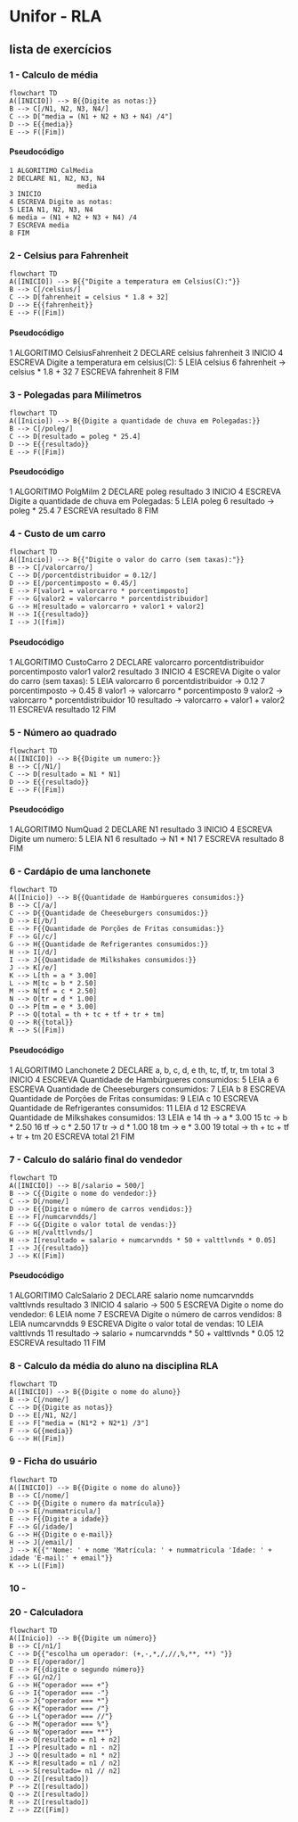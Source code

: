# Unifor - RLA
## lista de exercícios
### 1 - Calculo de média
```mermaid
flowchart TD
A([INICIO]) --> B{{Digite as notas:}}
B --> C[/N1, N2, N3, N4/]
C --> D["media = (N1 + N2 + N3 + N4) /4"]
D --> E{{media}}
E --> F([Fim])
```  
#### Pseudocódigo
```
1 ALGORITIMO CalMedia
2 DECLARE N1, N2, N3, N4
				 media
3 INICIO
4 ESCREVA Digite as notas:
5 LEIA N1, N2, N3, N4
6 media → (N1 + N2 + N3 + N4) /4
7 ESCREVA media
8 FIM
```
### 2 - Celsius para Fahrenheit
```mermaid
flowchart TD
A([INICIO]) --> B{{"Digite a temperatura em Celsius(C):"}}
B --> C[/celsius/]
C --> D[fahrenheit = celsius * 1.8 + 32]
D --> E{{fahrenheit}}
E --> F([Fim])
```
#### Pseudocódigo
1	ALGORITIMO CelsiusFahrenheit
2	DECLARE celsius
					  fahrenheit
3  INICIO
4  ESCREVA Digite a temperatura em celsius(C):
5 	LEIA celsius
6 	fahrenheit → celsius * 1.8 + 32
7 	ESCREVA fahrenheit
8 	FIM

### 3 - Polegadas para Milímetros
```mermaid
flowchart TD 
A([Inicio]) --> B{{Digite a quantidade de chuva em Polegadas:}}
B --> C[/poleg/]
C --> D[resultado = poleg * 25.4]
D --> E{{resultado}}
E --> F([Fim])
```
#### Pseudocódigo
1	 ALGORITIMO PolgMilm
2 	DECLARE poleg
					  resultado
3	 INICIO
4	 ESCREVA Digite a quantidade de chuva em Polegadas:
5 	LEIA poleg
6 	resultado → poleg * 25.4
7 	ESCREVA resultado
8	 FIM

### 4 - Custo de um carro
```mermaid
flowchart TD
A([Inicio]) --> B{{"Digite o valor do carro (sem taxas):"}}
B --> C[/valorcarro/]
C --> D[/porcentdistribuidor = 0.12/]
D --> E[/porcentimposto = 0.45/]
E --> F[valor1 = valorcarro * porcentimposto] 
F --> G[valor2 = valorcarro * porcentdistribuidor]
G --> H[resultado = valorcarro + valor1 + valor2]
H --> I{{resultado}}
I --> J([fim])
```
#### Pseudocódigo
1 ALGORITIMO CustoCarro
2 DECLARE valorcarro
					  porcentdistribuidor
					  porcentimposto
					  valor1
					  valor2
					  resultado
3 	     INICIO
4 	     ESCREVA Digite o valor do carro (sem taxas):
5	     LEIA valorcarro
6       porcentdistribuidor → 0.12
7	     porcentimposto → 0.45
8 		 valor1 → valorcarro * porcentimposto
9 		  valor2 → valorcarro * porcentdistribuidor
10	 resultado → valorcarro + valor1 + valor2
11    ESCREVA resultado
12    FIM

### 5 - Número ao quadrado
```mermaid 
flowchart TD
A([INICIO]) --> B{{Digite um numero:}}
B --> C[/N1/]
C --> D[resultado = N1 * N1]
D --> E{{resultado}}
E --> F([Fim])
```
#### Pseudocódigo
1	 ALGORITIMO NumQuad
2 	DECLARE N1
					  resultado
3	 INICIO
4	 ESCREVA Digite um numero:
5 	LEIA N1
6 	resultado → N1 * N1
7 	ESCREVA resultado
8	 FIM

### 6 - Cardápio de uma lanchonete
```mermaid
flowchart TD
A([Inicio]) --> B{{Quantidade de Hambúrgueres consumidos:}}
B --> C[/a/]
C --> D{{Quantidade de Cheeseburgers consumidos:}}
D --> E[/b/]
E --> F{{Quantidade de Porções de Fritas consumidas:}}
F --> G[/c/]
G --> H{{Quantidade de Refrigerantes consumidos:}}
H --> I[/d/]
I --> J{{Quantidade de Milkshakes consumidos:}}
J --> K[/e/]
K --> L[th = a * 3.00]
L --> M[tc = b * 2.50]
M --> N[tf = c * 2.50]
N --> O[tr = d * 1.00]
O --> P[tm = e * 3.00]
P --> Q[total = th + tc + tf + tr + tm]
Q --> R{{total}}
R --> S([Fim])
```
#### Pseudocódigo
1	 ALGORITIMO Lanchonete
2 	DECLARE a, b, c, d, e
					  th, tc, tf, tr, tm
					  total
3	 INICIO
4	 ESCREVA Quantidade de Hambúrgueres consumidos:
5	 LEIA a
6   ESCREVA Quantidade de Cheeseburgers consumidos:
7   LEIA b
8   ESCREVA Quantidade de Porções de Fritas consumidas:
9   LEIA c
10 ESCREVA Quantidade de Refrigerantes consumidos:
11 LEIA d
12 ESCREVA Quantidade de Milkshakes consumidos:
13 LEIA e
14 th → a * 3.00
15 tc → b * 2.50
16 tf → c * 2.50
17 tr → d * 1.00
18 tm → e * 3.00
19 total → th + tc + tf + tr + tm
20 ESCREVA total
21 FIM

### 7 - Calculo do salário final do vendedor
```mermaid 
flowchart TD
A([INICIO]) --> B[/salario = 500/]
B --> C{{Digite o nome do vendedor:}}
C --> D[/nome/]
D --> E{{Digite o número de carros vendidos:}}
E --> F[/numcarvndds/]
F --> G{{Digite o valor total de vendas:}}
G --> H[/valttlvnds/]
H --> I[resultado = salario + numcarvndds * 50 + valttlvnds * 0.05]
I --> J{{resultado}}
J --> K([Fim])
```
#### Pseudocódigo
1	 ALGORITIMO CalcSalario
2 	DECLARE salario
					  nome
					  numcarvndds
					  valttlvnds
					  resultado
3	 INICIO
4   salario → 500
5	 ESCREVA Digite o nome do vendedor:
6   LEIA nome
7   ESCREVA Digite o número de carros vendidos:
8   LEIA numcarvndds
9   ESCREVA Digite o valor total de vendas:
10 LEIA valttlvnds
11 resultado → salario + numcarvndds * 50 + valttlvnds * 0.05
12 ESCREVA resultado
11 FIM

### 8 - Calculo da média do aluno na disciplina RLA
```mermaid 
flowchart TD
A([INICIO]) --> B{{Digite o nome do aluno}}
B --> C[/nome/]
C --> D{{Digite as notas}}
D --> E[/N1, N2/]
E --> F["media = (N1*2 + N2*1) /3"]
F --> G{{media}}
G --> H([Fim])
```

### 9 - Ficha do usuário
```mermaid 
flowchart TD
A([INICIO]) --> B{{Digite o nome do aluno}}
B --> C[/nome/]
C --> D{{Digite o numero da matrícula}}
D --> E[/nummatricula/]
E --> F{{Digite a idade}}
F --> G[/idade/]
G --> H{{Digite o e-mail}}
H --> J[/email/]
J --> K{{"'Nome: ' + nome 'Matrícula: ' + nummatricula 'Idade: ' + idade 'E-mail:' + email"}}
K --> L([Fim])
```
### 10 - 
### 20 - Calculadora
```mermaid
flowchart TD
A([Inicio]) --> B{{Digite um número}}
B --> C[/n1/]
C --> D{{"escolha um operador: (+,-,*,/,//,%,**, **) "}}
D --> E[/operador/]
E --> F{{digite o segundo número}}
F --> G[/n2/]
G --> H{"operador === +"}
G --> I{"operador === -"}
G --> J{"operador === *"}
G --> K{"operador === /"}
G --> L{"operador === //"}
G --> M{"operador === %"}
G --> N{"operador === **"}
H --> O[resultado = n1 + n2]
I --> P[resultado = n1 - n2]
J --> Q[resultado = n1 * n2]
K --> R[resultado = n1 / n2]
L --> S[resultado= n1 // n2]
O --> Z([resultado])
P --> Z([resultado])
Q --> Z([resultado])
R --> Z([resultado])
Z --> ZZ([Fim])
```
